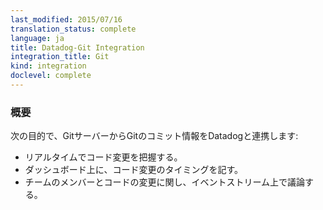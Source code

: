 ```yaml
---
last_modified: 2015/07/16
translation_status: complete
language: ja
title: Datadog-Git Integration
integration_title: Git
kind: integration
doclevel: complete
---
```


<!-- ### Overview


Capture Git commits directly from your Git server to:

- Keep track of code changes in real time.
- Add code change markers on all your dashboards.
- Discuss code changes with your team. -->

### 概要


次の目的で、GitサーバーからGitのコミット情報をDatadogと連携します:

* リアルタイムでコード変更を把握する。
* ダッシュボード上に、コード変更のタイミングを記す。
* チームのメンバーとコードの変更に関し、イベントストリーム上で議論する。
